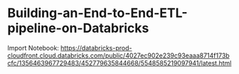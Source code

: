 # Building-an-End-to-End-ETL-pipeline-on-Databricks

Import Notebook: https://databricks-prod-cloudfront.cloud.databricks.com/public/4027ec902e239c93eaaa8714f173bcfc/1356463967729483/452779635844668/5548585219097941/latest.html

